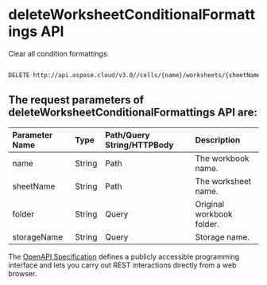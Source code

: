 # **deleteWorksheetConditionalFormattings API**

Clear all condition formattings. 

```bash

DELETE http://api.aspose.cloud/v3.0//cells/{name}/worksheets/{sheetName}/conditionalFormattings

```

## The request parameters of **deleteWorksheetConditionalFormattings** API are: 

| Parameter Name | Type | Path/Query String/HTTPBody | Description | 
| :- | :- | :- |:- | 
|name|String|Path|The workbook name.|
|sheetName|String|Path|The worksheet name.|
|folder|String|Query|Original workbook folder.|
|storageName|String|Query|Storage name.|


The [OpenAPI Specification](https://reference.aspose.cloud/cells/#/ConditionalFormattingsController/DeleteWorksheetConditionalFormattings) defines a publicly accessible programming interface and lets you carry out REST interactions directly from a web browser.
